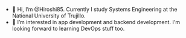 - 👋 Hi, I’m @Hiroshi85. Currently I study Systems Engineering at the National University of Trujillo.
- 👀 I’m interested in app development and backend development. I'm looking forward to learning DevOps stuff too.

<!--
- 💞️ I’m looking to collaborate on 
- 📫 How to reach me:
-->

<!---
Hiroshi85/Hiroshi85 is a ✨ special ✨ repository because its `README.md` (this file) appears on your GitHub profile.
You can click the Preview link to take a look at your changes.
--->
